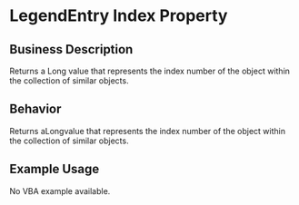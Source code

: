 # LegendEntry Index Property

## Business Description
Returns a Long value that represents the index number of the object within the collection of similar objects.

## Behavior
Returns aLongvalue that represents the index number of the object within the collection of similar objects.

## Example Usage
No VBA example available.